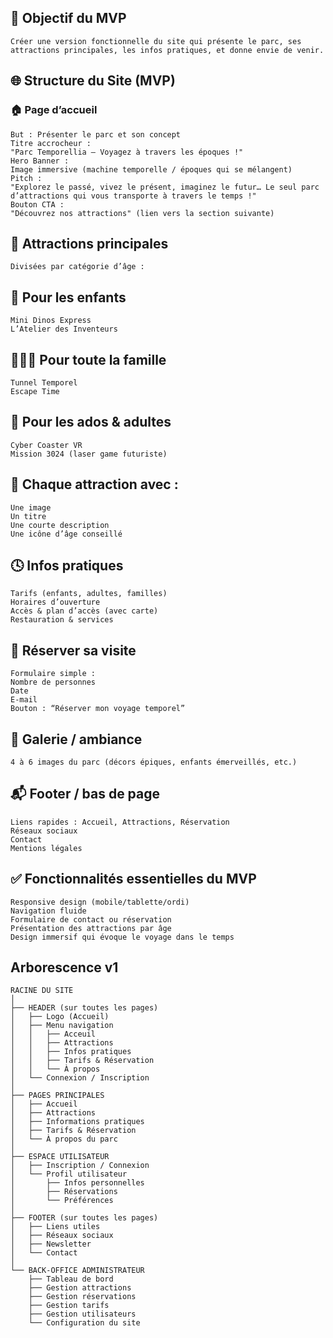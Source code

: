 ## 🎯 Objectif du MVP
    Créer une version fonctionnelle du site qui présente le parc, ses attractions principales, les infos pratiques, et donne envie de venir.
## 🌐 Structure du Site (MVP)
### 🏠 Page d’accueil
    But : Présenter le parc et son concept
    Titre accrocheur :
    "Parc Temporellia – Voyagez à travers les époques !"
    Hero Banner :
    Image immersive (machine temporelle / époques qui se mélangent)
    Pitch :
    "Explorez le passé, vivez le présent, imaginez le futur… Le seul parc d’attractions qui vous transporte à travers le temps !"
    Bouton CTA :
    "Découvrez nos attractions" (lien vers la section suivante)
## 🎢 Attractions principales
    Divisées par catégorie d’âge :
## 👶 Pour les enfants
    Mini Dinos Express
    L’Atelier des Inventeurs
## 👨‍👩‍👧 Pour toute la famille
    Tunnel Temporel
    Escape Time
## 👾 Pour les ados & adultes
    Cyber Coaster VR
    Mission 3024 (laser game futuriste)
## 🎨 Chaque attraction avec :
    Une image
    Un titre
    Une courte description
    Une icône d’âge conseillé
## 🕓 Infos pratiques
    Tarifs (enfants, adultes, familles)
    Horaires d’ouverture
    Accès & plan d’accès (avec carte)
    Restauration & services
## 📅 Réserver sa visite
    Formulaire simple :
    Nombre de personnes
    Date
    E-mail
    Bouton : “Réserver mon voyage temporel”
## 📸 Galerie / ambiance
    4 à 6 images du parc (décors épiques, enfants émerveillés, etc.)
## 📬 Footer / bas de page
    Liens rapides : Accueil, Attractions, Réservation
    Réseaux sociaux
    Contact
    Mentions légales
## ✅ Fonctionnalités essentielles du MVP
    Responsive design (mobile/tablette/ordi)
    Navigation fluide
    Formulaire de contact ou réservation
    Présentation des attractions par âge
    Design immersif qui évoque le voyage dans le temps

## Arborescence v1

    RACINE DU SITE
    │
    ├── HEADER (sur toutes les pages)
    │   ├── Logo (Accueil)
    │   ├── Menu navigation
    │   │   ├── Acceuil
    │   │   ├── Attractions
    │   │   ├── Infos pratiques
    │   │   ├── Tarifs & Réservation
    │   │   └── À propos
    │   └── Connexion / Inscription
    │
    ├── PAGES PRINCIPALES
    │   ├── Accueil
    │   ├── Attractions
    │   ├── Informations pratiques
    │   ├── Tarifs & Réservation
    │   └── À propos du parc
    │
    ├── ESPACE UTILISATEUR
    │   ├── Inscription / Connexion
    │   └── Profil utilisateur
    │       ├── Infos personnelles
    │       ├── Réservations
    │       └── Préférences
    │
    ├── FOOTER (sur toutes les pages)
    │   ├── Liens utiles
    │   ├── Réseaux sociaux
    │   ├── Newsletter
    │   └── Contact
    │
    └── BACK-OFFICE ADMINISTRATEUR
        ├── Tableau de bord
        ├── Gestion attractions
        ├── Gestion réservations
        ├── Gestion tarifs
        ├── Gestion utilisateurs
        └── Configuration du site